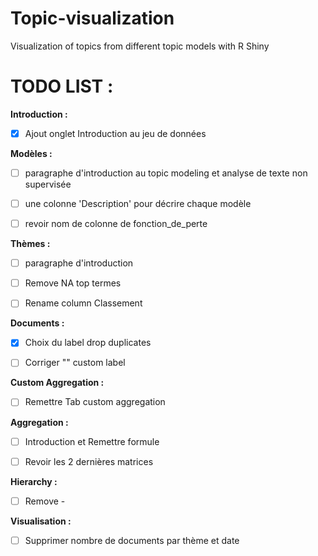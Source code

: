 # Topic-visualization
Visualization of topics from different topic models with R Shiny

# TODO LIST :

**Introduction :**

- [x] Ajout onglet Introduction au jeu de données


**Modèles :**

- [ ] paragraphe d'introduction au topic modeling et analyse de texte non supervisée

- [ ] une colonne 'Description' pour décrire chaque modèle

- [ ] revoir nom de colonne de fonction_de_perte


**Thèmes :**

- [ ] paragraphe d'introduction

- [ ] Remove NA top termes

- [ ] Rename column Classement


**Documents :**

- [x] Choix du label drop duplicates

- [ ] Corriger "" custom label


**Custom Aggregation :**

- [ ] Remettre Tab custom aggregation


**Aggregation :**

- [ ] Introduction et Remettre formule

- [ ] Revoir les 2 dernières matrices


**Hierarchy :**

- [ ] Remove -


**Visualisation :**

- [ ] Supprimer nombre de documents par thème et date
